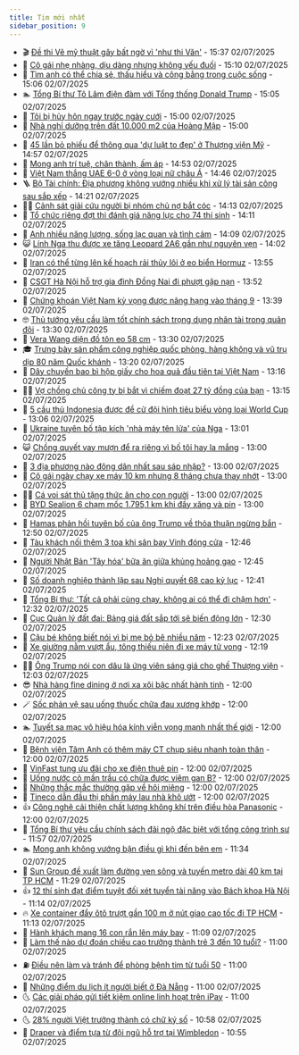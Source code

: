 ```yaml
---
title: Tim mới nhất
sidebar_position: 9
---
```


<!-- vnexpress-tin-moi-nhat:START -->
- 🎬 [Đề thi Vẽ mỹ thuật gây bất ngờ vì &#39;như thi Văn&#39;](https://vnexpress.net/de-thi-ve-my-thuat-gay-bat-ngo-vi-nhu-thi-van-4909322.html) - 15:37 02/07/2025
- 🐎 [Cô gái nhẹ nhàng, dịu dàng nhưng không yếu đuối](https://vnexpress.net/co-gai-nhe-nhang-diu-dang-nhung-khong-yeu-duoi-4908833.html) - 15:10 02/07/2025
- 🦍 [Tìm anh có thể chia sẻ, thấu hiểu và công bằng trong cuộc sống](https://vnexpress.net/tim-anh-co-the-chia-se-thau-hieu-va-cong-bang-trong-cuoc-song-4908832.html) - 15:06 02/07/2025
- 🏊 [Tổng Bí thư Tô Lâm điện đàm với Tổng thống Donald Trump](https://vnexpress.net/tong-bi-thu-to-lam-dien-dam-voi-tong-thong-donald-trump-4909363.html) - 15:05 02/07/2025
- 🎊 [Tôi bị hủy hôn ngay trước ngày cưới](https://vnexpress.net/toi-bi-huy-hon-ngay-truoc-ngay-cuoi-4909355.html) - 15:00 02/07/2025
- 🎃 [Nhà nghỉ dưỡng trên đất 10.000 m2 của Hoàng Mập](https://vnexpress.net/nha-nghi-duong-tren-dat-10-000-m2-cua-hoang-map-4909177.html) - 15:00 02/07/2025
- 🧰 [45 lần bỏ phiếu để thông qua &#39;dự luật to đẹp&#39; ở Thượng viện Mỹ](https://vnexpress.net/45-lan-bo-phieu-de-thong-qua-du-luat-to-dep-o-thuong-vien-my-4908969.html) - 14:57 02/07/2025
- 🔭 [Mong anh trí tuệ, chân thành, ấm áp](https://vnexpress.net/mong-anh-tri-tue-chan-thanh-am-ap-4909269.html) - 14:53 02/07/2025
- 🫶 [Việt Nam thắng UAE 6-0 ở vòng loại nữ châu Á](https://vnexpress.net/viet-nam-thang-uae-6-0-o-vong-loai-nu-chau-a-4909359.html) - 14:46 02/07/2025
- 🪜 [Bộ Tài chính: Địa phương không vướng nhiều khi xử lý tài sản công sau sắp xếp](https://vnexpress.net/bo-tai-chinh-dia-phuong-khong-vuong-nhieu-khi-xu-ly-tai-san-cong-sau-sap-xep-4909358.html) - 14:21 02/07/2025
- 👨‍🏫 [Cảnh sát giải cứu người bị nhóm chủ nợ bắt cóc](https://vnexpress.net/canh-sat-giai-cuu-nguoi-bi-nhom-chu-no-bat-coc-4909353.html) - 14:13 02/07/2025
- 🎊 [Tổ chức riêng đợt thi đánh giá năng lực cho 74 thí sinh](https://vnexpress.net/to-chuc-rieng-dot-thi-danh-gia-nang-luc-cho-74-thi-sinh-4909247.html) - 14:11 02/07/2025
- 🎊 [Anh nhiều năng lượng, sống lạc quan và tình cảm](https://vnexpress.net/anh-nhieu-nang-luong-song-lac-quan-va-tinh-cam-4908837.html) - 14:09 02/07/2025
- 😺 [Lính Nga thu được xe tăng Leopard 2A6 gần như nguyên vẹn](https://vnexpress.net/linh-nga-thu-duoc-xe-tang-leopard-2a6-gan-nhu-nguyen-ven-4909314.html) - 14:02 02/07/2025
- 🐘 [Iran có thể từng lên kế hoạch rải thủy lôi ở eo biển Hormuz](https://vnexpress.net/iran-co-the-tung-len-ke-hoach-rai-thuy-loi-o-eo-bien-hormuz-4909346.html) - 13:55 02/07/2025
- 🌁 [CSGT Hà Nội hỗ trợ gia đình Đồng Nai đi phượt gặp nạn](https://vnexpress.net/csgt-ha-noi-ho-tro-gia-dinh-dong-nai-di-phuot-gap-nan-4909344.html) - 13:52 02/07/2025
- 🐲 [Chứng khoán Việt Nam kỳ vọng được nâng hạng vào tháng 9](https://vnexpress.net/chung-khoan-viet-nam-ky-vong-duoc-nang-hang-vao-thang-9-4909354.html) - 13:39 02/07/2025
- 🤓 [Thủ tướng yêu cầu làm tốt chính sách trọng dụng nhân tài trong quân đội](https://vnexpress.net/thu-tuong-yeu-cau-lam-tot-chinh-sach-trong-dung-nhan-tai-trong-quan-doi-4909349.html) - 13:30 02/07/2025
- 💪 [Vera Wang diện đồ tôn eo 58 cm](https://vnexpress.net/vera-wang-dien-do-ton-eo-58-cm-4909280.html) - 13:30 02/07/2025
- 🎓 [Trưng bày sản phẩm công nghiệp quốc phòng, hàng không và vũ trụ dịp 80 năm Quốc khánh](https://vnexpress.net/trung-bay-san-pham-cong-nghiep-quoc-phong-hang-khong-va-vu-tru-dip-80-nam-quoc-khanh-4909352.html) - 13:20 02/07/2025
- 🫣 [Dây chuyền bao bì hộp giấy cho hoa quả đầu tiên tại Việt Nam](https://vnexpress.net/day-chuyen-bao-bi-hop-giay-cho-hoa-qua-dau-tien-tai-viet-nam-4909232.html) - 13:16 02/07/2025
- 🧑‍💻 [Vợ chồng chủ công ty bị bắt vì chiếm đoạt 27 tỷ đồng của bạn](https://vnexpress.net/vo-chong-chu-cong-ty-bi-bat-vi-chiem-doat-27-ty-dong-cua-ban-4909341.html) - 13:15 02/07/2025
- 🐲 [5 cầu thủ Indonesia được đề cử đội hình tiêu biểu vòng loại World Cup](https://vnexpress.net/5-cau-thu-indonesia-duoc-de-cu-doi-hinh-tieu-bieu-vong-loai-world-cup-4909348.html) - 13:06 02/07/2025
- 🌝 [Ukraine tuyên bố tập kích &#39;nhà máy tên lửa&#39; của Nga](https://vnexpress.net/ukraine-tuyen-bo-tap-kich-nha-may-ten-lua-cua-nga-4909259.html) - 13:01 02/07/2025
- 😺 [Chồng quyết vay mượn để ra riêng vì bố tôi hay la mắng](https://vnexpress.net/chong-quyet-vay-muon-de-ra-rieng-vi-bo-toi-hay-la-mang-4909340.html) - 13:00 02/07/2025
- 🐎 [3 địa phương nào đông dân nhất sau sáp nhập?](https://vnexpress.net/3-dia-phuong-nao-dong-dan-nhat-sau-sap-nhap-4909317.html) - 13:00 02/07/2025
- 🎡 [Cô gái ngày chạy xe máy 10 km nhưng 8 tháng chưa thay nhớt](https://vnexpress.net/tiem-sua-xe-may-gan-day-nhat-thay-nhot-bao-duong-dinh-ky-4909233.html) - 13:00 02/07/2025
- 👨‍🏫 [Cá voi sát thủ tặng thức ăn cho con người](https://vnexpress.net/ca-voi-sat-thu-tang-thuc-an-cho-con-nguoi-4908482.html) - 13:00 02/07/2025
- 🦆 [BYD Sealion 6 chạm mốc 1.795,1 km khi đầy xăng và pin](https://vnexpress.net/byd-sealion-6-cham-moc-1-795-1-km-khi-day-xang-va-pin-4904551.html) - 13:00 02/07/2025
- 🚦 [Hamas phản hồi tuyên bố của ông Trump về thỏa thuận ngừng bắn](https://vnexpress.net/hamas-phan-hoi-tuyen-bo-cua-ong-trump-ve-thoa-thuan-ngung-ban-4909338.html) - 12:50 02/07/2025
- 💫 [Tàu khách nối thêm 3 toa khi sân bay Vinh đóng cửa](https://vnexpress.net/tau-khach-noi-them-3-toa-khi-san-bay-vinh-dong-cua-4909298.html) - 12:46 02/07/2025
- 🎉 [Người Nhật Bản &#39;Tây hóa&#39; bữa ăn giữa khủng hoảng gạo](https://vnexpress.net/nguoi-nhat-ban-tay-hoa-bua-an-giua-khung-hoang-gao-4909015.html) - 12:45 02/07/2025
- 🌋 [Số doanh nghiệp thành lập sau Nghị quyết 68 cao kỷ lục](https://vnexpress.net/so-doanh-nghiep-thanh-lap-sau-nghi-quyet-68-cao-ky-luc-4909347.html) - 12:41 02/07/2025
- 🤖 [Tổng Bí thư: &#39;Tất cả phải cùng chạy, không ai có thể đi chậm hơn&#39;](https://vnexpress.net/tong-bi-thu-tat-ca-phai-cung-chay-khong-ai-co-the-di-cham-hon-4909321.html) - 12:32 02/07/2025
- 🦏 [Cục Quản lý đất đai: Bảng giá đất sắp tới sẽ biến động lớn](https://vnexpress.net/cuc-quan-ly-dat-dai-bang-gia-dat-sap-toi-se-bien-dong-lon-4909337.html) - 12:30 02/07/2025
- 🦩 [Cậu bé không biết nói vì bị mẹ bỏ bê nhiều năm](https://vnexpress.net/cau-be-khong-biet-noi-vi-bi-me-bo-be-nhieu-nam-4909240.html) - 12:23 02/07/2025
- 👺 [Xe giường nằm vượt ẩu, tông thiếu niên đi xe máy tử vong](https://vnexpress.net/xe-giuong-nam-vuot-au-tong-thieu-nien-di-xe-may-tu-vong-4909342.html) - 12:19 02/07/2025
- 🧑‍🏫 [Ông Trump nói con dâu là ứng viên sáng giá cho ghế Thượng viện](https://vnexpress.net/ong-trump-noi-con-dau-la-ung-vien-sang-gia-cho-ghe-thuong-vien-4909206.html) - 12:03 02/07/2025
- 😎 [Nhà hàng fine dining ở nơi xa xôi bậc nhất hành tinh](https://vnexpress.net/nha-hang-fine-dining-o-noi-xa-xoi-bac-nhat-hanh-tinh-4909254.html) - 12:00 02/07/2025
- 🪄 [Sốc phản vệ sau uống thuốc chữa đau xương khớp](https://vnexpress.net/soc-phan-ve-sau-uong-thuoc-chua-dau-xuong-khop-4909219.html) - 12:00 02/07/2025
- 🏊 [Tuyết sa mạc vô hiệu hóa kính viễn vọng mạnh nhất thế giới](https://vnexpress.net/tuyet-sa-mac-vo-hieu-hoa-kinh-vien-vong-manh-nhat-the-gioi-4908965.html) - 12:00 02/07/2025
- 💃 [Bệnh viện Tâm Anh có thêm máy CT chụp siêu nhanh toàn thân](https://vnexpress.net/benh-vien-tam-anh-co-them-may-ct-chup-sieu-nhanh-toan-than-4909334.html) - 12:00 02/07/2025
- 🦆 [VinFast tung ưu đãi cho xe điện thuê pin](https://vnexpress.net/vinfast-tung-uu-dai-cho-xe-dien-thue-pin-4909313.html) - 12:00 02/07/2025
- 🎊 [Uống nước cỏ mần trầu có chữa được viêm gan B?](https://vnexpress.net/uong-nuoc-co-man-trau-co-chua-duoc-viem-gan-b-4909276.html) - 12:00 02/07/2025
- 👺 [Những thắc mắc thường gặp về hôi miệng](https://vnexpress.net/nhung-thac-mac-thuong-gap-ve-hoi-mieng-4909248.html) - 12:00 02/07/2025
- 🎡 [Tineco dẫn đầu thị phần máy lau nhà khô ướt](https://vnexpress.net/tineco-dan-dau-thi-phan-may-lau-nha-kho-uot-4909244.html) - 12:00 02/07/2025
- 👍 [Công nghệ cải thiện chất lượng không khí trên điều hòa Panasonic](https://vnexpress.net/cong-nghe-cai-thien-chat-luong-khong-khi-tren-dieu-hoa-panasonic-4909156.html) - 12:00 02/07/2025
- 🐎 [Tổng Bí thư yêu cầu chính sách đãi ngộ đặc biệt với tổng công trình sư](https://vnexpress.net/tong-bi-thu-yeu-cau-chinh-sach-dai-ngo-dac-biet-voi-tong-cong-trinh-su-4909326.html) - 11:57 02/07/2025
- 🏊 [Mong anh không vướng bận điều gì khi đến bên em](https://vnexpress.net/mong-anh-khong-vuong-ban-dieu-gi-khi-den-ben-em-4908840.html) - 11:34 02/07/2025
- 🦩 [Sun Group đề xuất làm đường ven sông và tuyến metro dài 40 km tại TP HCM](https://vnexpress.net/sun-group-de-xuat-lam-duong-ven-song-va-tuyen-metro-dai-40-km-tai-tp-hcm-4909274.html) - 11:29 02/07/2025
- 👍 [12 thí sinh đạt điểm tuyệt đối xét tuyển tài năng vào Bách khoa Hà Nội](https://vnexpress.net/12-thi-sinh-dat-diem-tuyet-doi-xet-tuyen-tai-nang-vao-bach-khoa-ha-noi-4909297.html) - 11:14 02/07/2025
- 🔥 [Xe container đẩy ôtô trượt gần 100 m ở nút giao cao tốc đi TP HCM](https://vnexpress.net/xe-container-day-oto-truot-gan-100-m-o-nut-giao-cao-toc-di-tp-hcm-4909323.html) - 11:13 02/07/2025
- 💄 [Hành khách mang 16 con rắn lên máy bay](https://vnexpress.net/hanh-khach-mang-16-con-ran-len-may-bay-4909308.html) - 11:09 02/07/2025
- 🤡 [Làm thế nào dự đoán chiều cao trưởng thành trẻ 3 đến 10 tuổi?](https://vnexpress.net/lam-the-nao-du-doan-chieu-cao-truong-thanh-tre-3-den-10-tuoi-4909279.html) - 11:00 02/07/2025
- ⛽️ [Điều nên làm và tránh để phòng bệnh tim từ tuổi 50](https://vnexpress.net/dieu-nen-lam-va-tranh-de-phong-benh-tim-tu-tuoi-50-4909154.html) - 11:00 02/07/2025
- 🚀 [Những điểm du lịch ít người biết ở Đà Nẵng](https://vnexpress.net/nhung-diem-du-lich-it-nguoi-biet-o-da-nang-4909013.html) - 11:00 02/07/2025
- 🌜 [Các giải pháp gửi tiết kiệm online linh hoạt trên iPay](https://vnexpress.net/cac-giai-phap-gui-tiet-kiem-online-linh-hoat-tren-ipay-4908847.html) - 11:00 02/07/2025
- 🌜 [28% người Việt trưởng thành có chữ ký số](https://vnexpress.net/28-nguoi-viet-truong-thanh-co-chu-ky-so-4909296.html) - 10:58 02/07/2025
- 🦩 [Draper và điểm tựa từ đội ngũ hỗ trợ tại Wimbledon](https://vnexpress.net/draper-va-diem-tua-tu-doi-ngu-ho-tro-tai-wimbledon-4909324.html) - 10:55 02/07/2025<!-- vnexpress-tin-moi-nhat:END -->
